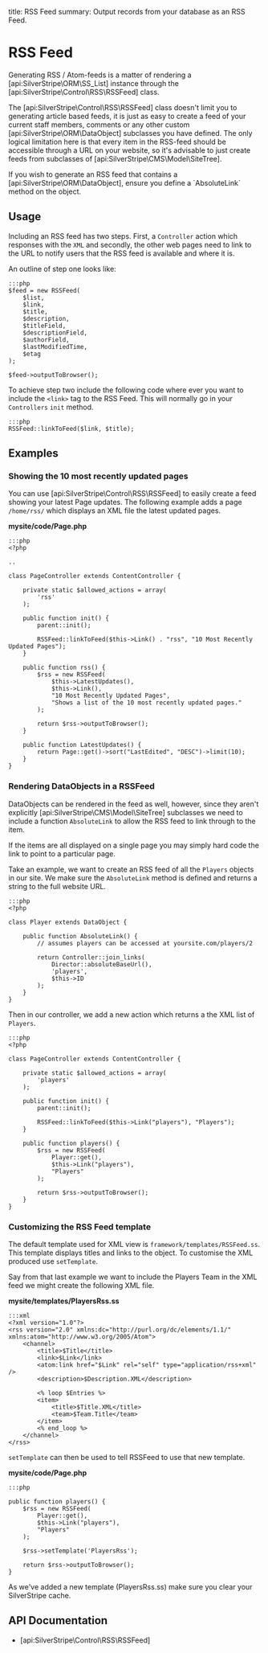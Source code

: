 title: RSS Feed
summary: Output records from your database as an RSS Feed.

# RSS Feed

Generating RSS / Atom-feeds is a matter of rendering a [api:SilverStripe\ORM\SS_List] instance through the [api:SilverStripe\Control\RSS\RSSFeed] class.

The [api:SilverStripe\Control\RSS\RSSFeed] class doesn't limit you to generating article based feeds, it is just as easy to create a feed of 
your current staff members, comments or any other custom [api:SilverStripe\ORM\DataObject] subclasses you have defined. The only
logical limitation here is that every item in the RSS-feed should be accessible through a URL on your website, so it's 
advisable to just create feeds from subclasses of [api:SilverStripe\CMS\Model\SiteTree].

<div class="warning" markdown="1">
If you wish to generate an RSS feed that contains a [api:SilverStripe\ORM\DataObject], ensure you define a `AbsoluteLink` method on
the object.
</div>

## Usage

Including an RSS feed has two steps. First, a `Controller` action which responses with the `XML` and secondly, the other 
web pages need to link to the URL to notify users that the RSS feed is available and where it is.

An outline of step one looks like:

	:::php
	$feed = new RSSFeed(
		$list,
		$link,
		$title,
		$description,
		$titleField,
		$descriptionField,
		$authorField,
		$lastModifiedTime,
		$etag
	);

	$feed->outputToBrowser();

To achieve step two include the following code where ever you want to include the `<link>` tag to the RSS Feed. This
will normally go in your `Controllers` `init` method.
	
	:::php
	RSSFeed::linkToFeed($link, $title);

## Examples

### Showing the 10 most recently updated pages

You can use [api:SilverStripe\Control\RSS\RSSFeed] to easily create a feed showing your latest Page updates. The following example adds a page
`/home/rss/` which displays an XML file the latest updated pages.

**mysite/code/Page.php**

	:::php
	<?php
	
	..

	class PageController extends ContentController {

		private static $allowed_actions = array(
			'rss'
		);

		public function init() {
			parent::init();

			RSSFeed::linkToFeed($this->Link() . "rss", "10 Most Recently Updated Pages");
		}

		public function rss() {
			$rss = new RSSFeed(
				$this->LatestUpdates(), 
				$this->Link(), 
				"10 Most Recently Updated Pages", 
				"Shows a list of the 10 most recently updated pages."
			);

			return $rss->outputToBrowser();
		}

		public function LatestUpdates() {
			return Page::get()->sort("LastEdited", "DESC")->limit(10);
		}
	}

### Rendering DataObjects in a RSSFeed

DataObjects can be rendered in the feed as well, however, since they aren't explicitly [api:SilverStripe\CMS\Model\SiteTree] subclasses we 
need to include a function `AbsoluteLink` to allow the RSS feed to link through to the item.

<div class="info">
If the items are all displayed on a single page you may simply hard code the link to point to a particular page.
</div>

Take an example, we want to create an RSS feed of all the `Players` objects in our site. We make sure the `AbsoluteLink`
method is defined and returns a string to the full website URL.

	:::php
	<?php

	class Player extends DataObject {

		public function AbsoluteLink() {
			// assumes players can be accessed at yoursite.com/players/2

			return Controller::join_links(
				Director::absoluteBaseUrl(),
				'players',
				$this->ID
			);
		}
	}

Then in our controller, we add a new action which returns a the XML list of `Players`.

	:::php
	<?php

	class PageController extends ContentController {

		private static $allowed_actions = array(
			'players'
		);

		public function init() {
			parent::init();

			RSSFeed::linkToFeed($this->Link("players"), "Players");
		}

		public function players() {
			$rss = new RSSFeed(
				Player::get(),
				$this->Link("players"),
				"Players"
			);

			return $rss->outputToBrowser();
		}
	}

### Customizing the RSS Feed template

The default template used for XML view is `framework/templates/RSSFeed.ss`. This template displays titles and links to 
the object. To customise the XML produced use `setTemplate`.

Say from that last example we want to include the Players Team in the XML feed we might create the following XML file.

**mysite/templates/PlayersRss.ss**

	:::xml
	<?xml version="1.0"?>
	<rss version="2.0" xmlns:dc="http://purl.org/dc/elements/1.1/" xmlns:atom="http://www.w3.org/2005/Atom">
		<channel>
			<title>$Title</title>
			<link>$Link</link>
			<atom:link href="$Link" rel="self" type="application/rss+xml" />
			<description>$Description.XML</description>

			<% loop $Entries %>
			<item>
				<title>$Title.XML</title>
				<team>$Team.Title</team>
			</item>
			<% end_loop %>
		</channel>
	</rss>

`setTemplate` can then be used to tell RSSFeed to use that new template. 

**mysite/code/Page.php**

	:::php

	public function players() {
		$rss = new RSSFeed(
			Player::get(),
			$this->Link("players"),
			"Players"
		);
	
		$rss->setTemplate('PlayersRss');

		return $rss->outputToBrowser();
	}

<div class="warning">
As we've added a new template (PlayersRss.ss) make sure you clear your SilverStripe cache.
</div>


## API Documentation

* [api:SilverStripe\Control\RSS\RSSFeed]
